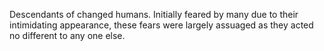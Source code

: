 Descendants of changed humans. Initially feared by many due to their intimidating appearance, these fears were largely assuaged as they acted no different to any one else. 